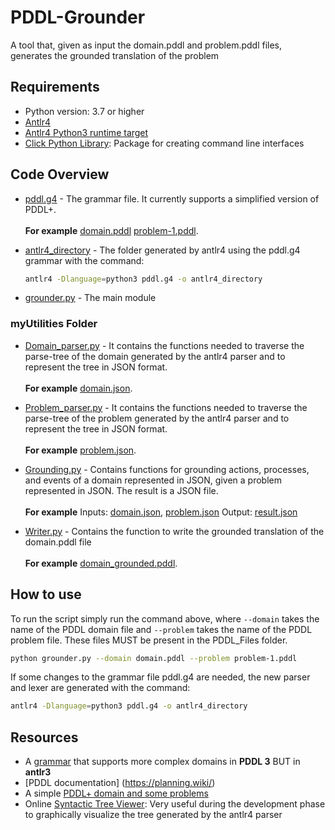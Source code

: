 # PDDL-Grounder
A tool that, given as input the domain.pddl and problem.pddl files, generates the grounded translation of the problem

## Requirements
* Python version: 3.7 or higher
* [Antlr4](https://www.antlr.org/) 
* [Antlr4 Python3 runtime target](https://www.antlr.org/download.html)
* [Click Python Library](https://click.palletsprojects.com/en/8.1.x/): Package for creating command line interfaces

## Code Overview
* [pddl.g4](pddl.g4) - The grammar file. It currently supports a simplified version of PDDL+.<br/><br/> **For example** [domain.pddl](PDDL_Files/domain.pddl) [problem-1.pddl](PDDL_Files/problem-1.pddl).

* [antlr4_directory](antlr4_directory) - The folder generated by antlr4 using the pddl.g4 grammar with the command: 
  ```bash
  antlr4 -Dlanguage=python3 pddl.g4 -o antlr4_directory
  ```
* [grounder.py](grounder.py) - The main module


### myUtilities Folder
* [Domain_parser.py](/myUtilities/Domain_parser.py) - It contains the functions needed to traverse the parse-tree of the domain generated by the antlr4 parser and to represent the tree in JSON format. <br /><br />**For example** [domain.json](json_results/domain.json).

* [Problem_parser.py](/myUtilities/Problem_parser.py) - It contains the functions needed to traverse the parse-tree of the problem generated by the antlr4 parser and to represent the tree in JSON format. <br /><br />**For example** [problem.json](json_results/problem.json).

* [Grounding.py](/myUtilities/Grounding.py) - Contains functions for grounding actions, processes, and events of a domain represented in JSON, given a problem represented in JSON. The result is a JSON file. <br /><br />
**For example** Inputs: [domain.json](json_results/domain.json), [problem.json](json_results/problem.json)  Output: [result.json](json_results/grounding_result.json)

* [Writer.py](/myUtilities/Writer.py) - Contains the function to write the grounded translation of the domain.pddl file <br /><br />**For example** [domain_grounded.pddl](results/domain_grounded.pddl).

## How to use
To run the script simply run the command above, where `--domain` takes the name of the PDDL domain file and `--problem` takes the name of the PDDL problem file. These files MUST be present in the PDDL_Files folder.

```bash
python grounder.py --domain domain.pddl --problem problem-1.pddl
```

If some changes to the grammar file pddl.g4 are needed, the new parser and lexer are generated with the command:
```bash
antlr4 -Dlanguage=python3 pddl.g4 -o antlr4_directory
```

## Resources
* A [grammar](https://gitlab.com/enricos83/PPMAJAL-Expressive-PDDL-Java-Library/-/blob/master/grammar/Pddl.g) that supports more complex domains in **PDDL 3** BUT in **antlr3**
* [PDDL documentation] (https://planning.wiki/)
* A simple [PDDL+ domain and some problems](https://anonymous.4open.science/r/deltaExperiments-F380/CoOpRovers/no-delta)
* Online [Syntactic Tree Viewer](https://christos-c.com/treeviewer/): Very useful during the development phase to graphically visualize the tree generated by the antlr4 parser
